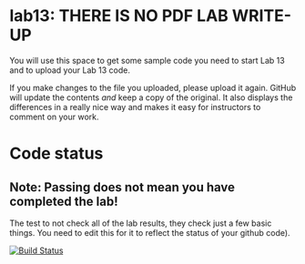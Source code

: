 # lab13: THERE IS NO PDF LAB WRITE-UP

You will use this space to get some sample code you need to start Lab 13 and to upload your Lab 13 code.

If you make changes to the file you uploaded, please upload it again. GitHub will update the contents *and* keep a copy of the original. It also displays the differences in a really nice way and makes it easy for instructors to comment on your work.

# Code status

## Note: Passing does not mean you have completed the lab!

The test to not check all of the lab results, they check just a few basic things. You need to edit this for it to reflect the status of your github code).

[![Build Status](https://travis-ci.com/msum-phys350-spring-2019/lab13.svg?token=JzKGD6mHSTpDSN8smyPh&branch=master)](https://travis-ci.com/msum-phys350-spring-2019/lab13)
